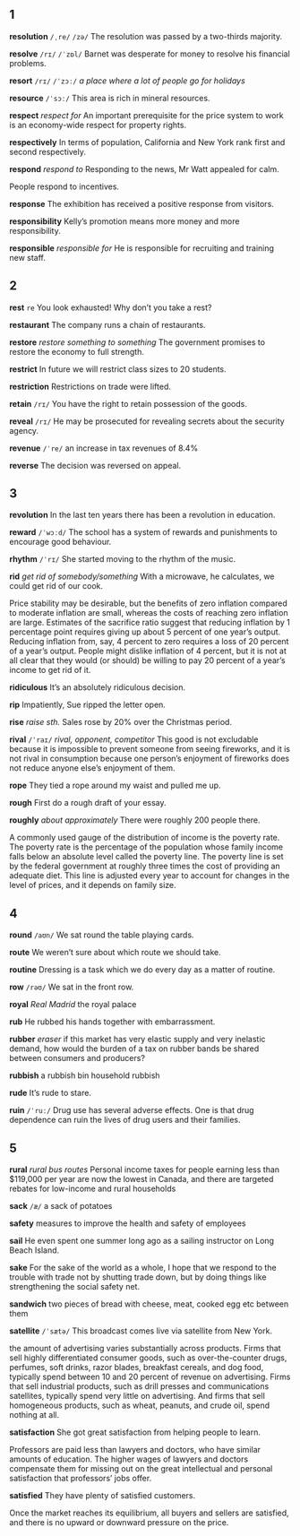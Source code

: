 ## 1
**resolution** 
`/ˌre/` `/zə/`
The resolution was passed by a two-thirds majority.

**resolve** 
`/rɪ/` `/ˈzɒl/`
Barnet was desperate for money to resolve his financial problems.

**resort** 
`/rɪ/` `/ˈzɔː/`
*a place where a lot of people go for holidays*

**resource** 
`/ˈsɔː/`
This area is rich in mineral resources.

**respect**
*respect for* 
An important prerequisite for the price system to work is an economy-wide respect for property rights.

**respectively** 
In terms of population, California and New York rank first and second respectively.

**respond** 
*respond to*
Responding to the news, Mr Watt appealed for calm.

People respond to incentives.

**response** 
The exhibition has received a positive response from visitors.

**responsibility** 
Kelly’s promotion means more money and more responsibility.

**responsible** 
*responsible for*
He is responsible for recruiting and training new staff.

## 2
**rest** 
`re`
You look exhausted! Why don’t you take a rest?

**restaurant** 
The company runs a chain of restaurants.

**restore**
*restore something to something*
The government promises to restore the economy to full strength. 

**restrict** 
In future we will restrict class sizes to 20 students.

**restriction** 
Restrictions on trade were lifted.

**retain** 
`/rɪ/`
You have the right to retain possession of the goods.

**reveal** 
`/rɪ/`
He may be prosecuted for revealing secrets about the security agency.

**revenue** 
`/ˈre/`
an increase in tax revenues of 8.4%

**reverse** 
The decision was reversed on appeal.

## 3
**revolution** 
In the last ten years there has been a revolution in education.

**reward** 
`/ˈwɔːd/`
The school has a system of rewards and punishments to encourage good behaviour.

**rhythm** 
`/ˈrɪ/`
She started moving to the rhythm of the music.

**rid**
*get rid of somebody/something* 
With a microwave, he calculates, we could get rid of our cook.

Price stability may be desirable, but the benefits of zero inflation compared to moderate inflation are small, whereas the costs of reaching zero inflation are large. Estimates of the sacrifice ratio suggest that reducing inflation by 1 percentage point requires giving up about 5 percent of one year’s output. Reducing inflation from, say, 4 percent to zero requires a loss of 20 percent of a year’s output. People might dislike inflation of 4 percent, but it is not at all clear that they would (or should) be willing to pay 20 percent of a year’s income to get rid of it.

**ridiculous**
It’s an absolutely ridiculous decision.

**rip**
Impatiently, Sue ripped the letter open.

**rise**
*raise sth.*
Sales rose by 20% over the Christmas period.

**rival**
`/ˈraɪ/`
*rival, opponent, competitor*
This good is not excludable because it is impossible to prevent someone from seeing fireworks, and it is not rival in consumption because one person’s enjoyment of fireworks does not reduce anyone else’s enjoyment of them.

**rope**
They tied a rope around my waist and pulled me up.

**rough**
First do a rough draft of your essay.

**roughly**
*about* *approximately*
There were roughly 200 people there.

A commonly used gauge of the distribution of income is the poverty rate. 
The poverty rate is the percentage of the population whose family income falls below an absolute level called the poverty line.
The poverty line is set by the federal government at roughly three times the cost of providing an adequate diet. 
This line is adjusted every year to account for changes in the level of prices, and it depends on family size.

## 4
**round**
`/aʊn/`
We sat round the table playing cards.

**route**
We weren’t sure about which route we should take.

**routine**
Dressing is a task which we do every day as a matter of routine. 

**row**
`/rəʊ/`
We sat in the front row.

**royal**
*Real Madrid*
the royal palace

**rub**
He rubbed his hands together with embarrassment.

**rubber**
*eraser*
if this market has very elastic supply and very 
inelastic demand, how would the burden of a tax 
on rubber bands be shared between consumers and 
producers?

**rubbish**
a rubbish bin
household rubbish

**rude**
It’s rude to stare.

**ruin**
`/ˈruː/`
Drug use has several adverse effects. One is that drug dependence can ruin the lives of drug users and their families.

## 5
**rural**
*rural bus routes*
Personal income taxes for people earning less than $119,000 per year are now the lowest in Canada, 
and there are targeted rebates for low-income and rural households

**sack**
`/æ/`
a sack of potatoes

**safety**
measures to improve the health and safety of employees

**sail**
He even spent one summer long ago as a sailing instructor on Long Beach Island.

**sake**
For the sake of the world as a whole, I hope that we respond to the trouble with trade not by shutting trade down, but by doing things like strengthening the social safety net. 

**sandwich**
two pieces of bread with cheese, meat, cooked egg etc between them

**satellite**
`/ˈsætə/`
This broadcast comes live via satellite from New York.

the amount of advertising varies substantially across products. Firms that sell highly differentiated consumer goods, such as over-the-counter drugs, perfumes, soft drinks, razor blades, breakfast cereals, and dog food, typically spend between 10 and 20 percent of revenue on advertising. Firms that sell industrial products, such as drill presses and communications satellites, typically spend very little on advertising. And firms that sell homogeneous products, such as wheat, peanuts, and crude oil, spend nothing at all.

**satisfaction**
She got great satisfaction from helping people to learn.

Professors are paid less than lawyers and doctors, who have similar amounts of education. The higher wages of lawyers and doctors compensate them for missing out on the great intellectual and personal satisfaction that professors’ jobs offer. 

**satisfied**
They have plenty of satisfied customers.

Once the market reaches its equilibrium, all buyers and sellers are satisfied, and there is no upward or downward pressure on the price. 